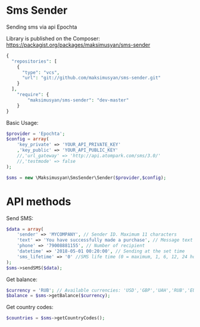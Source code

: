 Sms Sender
========
Sending sms via api Epochta

Library is published on the Composer: https://packagist.org/packages/maksimusyan/sms-sender
```php
{
  "repositories": [
    {
      "type": "vcs",
      "url": "git://github.com/maksimusyan/sms-sender.git"
    }
  ],
    "require": {
        "maksimusyan/sms-sender": "dev-master"
    }
}
```

Basic Usage:

```php
$provider = 'Epochta';
$config = array(
    'key_private' => 'YOUR_API_PRIVATE_KEY'
    ,'key_public' => 'YOUR_API_PUBLIC_KEY'
    //,'url_gateway' => 'http://api.atompark.com/sms/3.0/'
    //,'testmode' => false
);

$sms = new \Maksimusyan\SmsSender\Sender($provider,$config);
```

API methods
======

Send SMS:

```php
$data = array(
    'sender' => 'MYCOMPANY', // Sender ID. Maximum 11 characters
    'text' => 'You have successfully made a purchase', // Message text 
    'phone' => '79008881155', // Number of recipient
    'datetime' => '2018-05-01 00:20:00', // Sending at the set time
    'sms_lifetime' => '0' //SMS life time (0 = maximum, 1, 6, 12, 24 hour)
);
$sms->sendSMS($data);
```

Get balance:

```php
$currency = 'RUB'; // Available currencies: 'USD','GBP','UAH','RUB','EUR'
$balance = $sms->getBalance($currency);
```

Get country codes:

```php
$countries = $sms->getCountryCodes();
```
#
